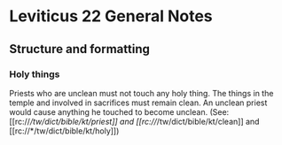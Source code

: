# Leviticus 22 General Notes
## Structure and formatting

### Holy things

Priests who are unclean must not touch any holy thing. The things in the temple and involved in sacrifices must remain clean. An unclean priest would cause anything he touched to become unclean. (See: [[rc://*/tw/dict/bible/kt/priest]] and [[rc://*/tw/dict/bible/kt/clean]] and [[rc://*/tw/dict/bible/kt/holy]])